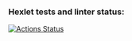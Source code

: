 ### Hexlet tests and linter status:
[![Actions Status](https://github.com/barbedak/rails-project-63/actions/workflows/hexlet-check.yml/badge.svg)](https://github.com/barbedak/rails-project-63/actions)